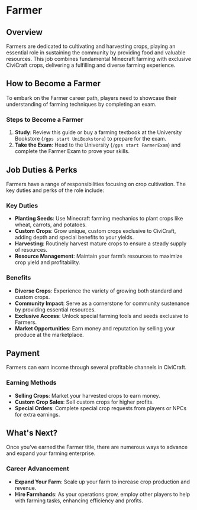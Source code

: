 # Farmer

## Overview
Farmers are dedicated to cultivating and harvesting crops, playing an essential role in sustaining the community by providing food and valuable resources. This job combines fundamental Minecraft farming with exclusive CiviCraft crops, delivering a fulfilling and diverse farming experience.

## How to Become a Farmer
To embark on the Farmer career path, players need to showcase their understanding of farming techniques by completing an exam.

### Steps to Become a Farmer
1. **Study**: Review this guide or buy a farming textbook at the University Bookstore (`/gps start UniBookstore`) to prepare for the exam.
2. **Take the Exam**: Head to the University (`/gps start FarmerExam`) and complete the Farmer Exam to prove your skills.

## Job Duties & Perks
Farmers have a range of responsibilities focusing on crop cultivation. The key duties and perks of the role include:

### Key Duties
- **Planting Seeds**: Use Minecraft farming mechanics to plant crops like wheat, carrots, and potatoes.
- **Custom Crops**: Grow unique, custom crops exclusive to CiviCraft, adding depth and special benefits to your yields.
- **Harvesting**: Routinely harvest mature crops to ensure a steady supply of resources.
- **Resource Management**: Maintain your farm’s resources to maximize crop yield and profitability.

### Benefits
- **Diverse Crops**: Experience the variety of growing both standard and custom crops.
- **Community Impact**: Serve as a cornerstone for community sustenance by providing essential resources.
- **Exclusive Access**: Unlock special farming tools and seeds exclusive to Farmers.
- **Market Opportunities**: Earn money and reputation by selling your produce at the marketplace.

## Payment
Farmers can earn income through several profitable channels in CiviCraft.

### Earning Methods
- **Selling Crops**: Market your harvested crops to earn money.
- **Custom Crop Sales**: Sell custom crops for higher profits.
- **Special Orders**: Complete special crop requests from players or NPCs for extra earnings.

## What's Next?
Once you’ve earned the Farmer title, there are numerous ways to advance and expand your farming enterprise.

### Career Advancement
- **Expand Your Farm**: Scale up your farm to increase crop production and revenue.
- **Hire Farmhands**: As your operations grow, employ other players to help with farming tasks, enhancing efficiency and profits.
